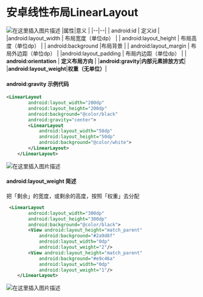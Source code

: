 ﻿# 安卓线性布局LinearLayout
![在这里插入图片描述](https://img-blog.csdnimg.cn/dcc785067dbe4d46bc367f0b0162979c.png?x-oss-process=image/watermark,type_ZHJvaWRzYW5zZmFsbGJhY2s,shadow_50,text_Q1NETiBAQ2h1YW5ZYW5nIENoZW4=,size_20,color_FFFFFF,t_70,g_se,x_16)
|属性|意义  |
|--|--|
| android:id | 定义id |
|android:layout_width  | 布局宽度（单位dp） |
| android:layout_height | 布局高度（单位dp） |
| android:background |布局背景  |
| android:layout_margin | 布局外边距（单位dp） |
|android:layout_padding  | 布局内边距（单位dp） |
| **android:orientation** | **定义布局方向** |
|**android:gravity**|**内部元素排放方式**|
|**android:layout_weight**|**权重（无单位）**|

#### android:gravity 示例代码

```xml
<LinearLayout
        android:layout_width="200dp"
        android:layout_height="200dp"
        android:background="@color/black"
        android:gravity="center">
        <LinearLayout
            android:layout_width="50dp"
            android:layout_height="50dp"
            android:background="@color/white">
        </LinearLayout>
    </LinearLayout>
```
![在这里插入图片描述](https://img-blog.csdnimg.cn/9435306badc043e09dec6c9b77f71f42.png)
#### android:layout_weight 简述
把「剩余」的宽度，或剩余的高度，按照「权重」去分配

```xml
 <LinearLayout
        android:layout_width="300dp"
        android:layout_height="300dp"
        android:background="@color/black">
        <View android:layout_height="match_parent"
            android:background="#2a9d8f"
            android:layout_width="0dp"
            android:layout_weight="2"/>
        <View android:layout_height="match_parent"
            android:background="#e9c46a"
            android:layout_width="0dp"
            android:layout_weight="1"/>
    </LinearLayout>
```
![在这里插入图片描述](https://img-blog.csdnimg.cn/393ff5722b6a4c96a2e464e453ac9e57.png?x-oss-process=image/watermark,type_ZHJvaWRzYW5zZmFsbGJhY2s,shadow_50,text_Q1NETiBAQ2h1YW5ZYW5nIENoZW4=,size_9,color_FFFFFF,t_70,g_se,x_16)

